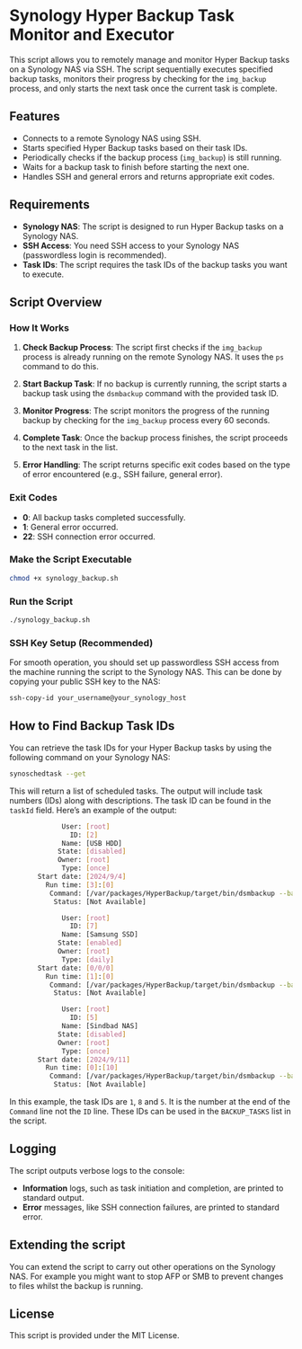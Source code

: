 # Synology Hyper Backup Task Monitor and Executor

This script allows you to remotely manage and monitor Hyper Backup tasks on a Synology NAS via SSH. The script sequentially executes specified backup tasks, monitors their progress by checking for the `img_backup` process, and only starts the next task once the current task is complete.

## Features

- Connects to a remote Synology NAS using SSH.
- Starts specified Hyper Backup tasks based on their task IDs.
- Periodically checks if the backup process (`img_backup`) is still running.
- Waits for a backup task to finish before starting the next one.
- Handles SSH and general errors and returns appropriate exit codes.

## Requirements

- **Synology NAS**: The script is designed to run Hyper Backup tasks on a Synology NAS.
- **SSH Access**: You need SSH access to your Synology NAS (passwordless login is recommended).
- **Task IDs**: The script requires the task IDs of the backup tasks you want to execute.

## Script Overview

### How It Works

1. **Check Backup Process**: The script first checks if the `img_backup` process is already running on the remote Synology NAS. It uses the `ps` command to do this.
   
2. **Start Backup Task**: If no backup is currently running, the script starts a backup task using the `dsmbackup` command with the provided task ID.

3. **Monitor Progress**: The script monitors the progress of the running backup by checking for the `img_backup` process every 60 seconds.

4. **Complete Task**: Once the backup process finishes, the script proceeds to the next task in the list.

5. **Error Handling**: The script returns specific exit codes based on the type of error encountered (e.g., SSH failure, general error).

### Exit Codes

- **0**: All backup tasks completed successfully.
- **1**: General error occurred.
- **22**: SSH connection error occurred.

### Make the Script Executable

```bash
chmod +x synology_backup.sh
```

### Run the Script

```bash
./synology_backup.sh
```

### SSH Key Setup (Recommended)

For smooth operation, you should set up passwordless SSH access from the machine running the script to the Synology NAS. This can be done by copying your public SSH key to the NAS:

```bash
ssh-copy-id your_username@your_synology_host
```

## How to Find Backup Task IDs

You can retrieve the task IDs for your Hyper Backup tasks by using the following command on your Synology NAS:

```bash
synoschedtask --get
```

This will return a list of scheduled tasks. The output will include task numbers (IDs) along with descriptions. The task ID can be found in the `taskId` field. Here’s an example of the output:

```bash
             User: [root]
               ID: [2]
             Name: [USB HDD]
            State: [disabled]
            Owner: [root]
             Type: [once]
       Start date: [2024/9/4]
         Run time: [3]:[0]
          Command: [/var/packages/HyperBackup/target/bin/dsmbackup --backup 1]
           Status: [Not Available]

             User: [root]
               ID: [7]
             Name: [Samsung SSD]
            State: [enabled]
            Owner: [root]
             Type: [daily]
       Start date: [0/0/0]
         Run time: [1]:[0]
          Command: [/var/packages/HyperBackup/target/bin/dsmbackup --backup 8]
           Status: [Not Available]

             User: [root]
               ID: [5]
             Name: [Sindbad NAS]
            State: [disabled]
            Owner: [root]
             Type: [once]
       Start date: [2024/9/11]
         Run time: [0]:[10]
          Command: [/var/packages/HyperBackup/target/bin/dsmbackup --backup 5]
           Status: [Not Available]
```

In this example, the task IDs are `1`, `8` and `5`. It is the number at the end of the `Command` line not the `ID` line.  These IDs can be used in the `BACKUP_TASKS` list in the script.

## Logging

The script outputs verbose logs to the console:

- **Information** logs, such as task initiation and completion, are printed to standard output.
- **Error** messages, like SSH connection failures, are printed to standard error.

## Extending the script

You can extend the script to carry out other operations on the Synology NAS.  For example you might want to stop AFP or SMB to prevent changes to files whilst the backup is running.

## License

This script is provided under the MIT License.
